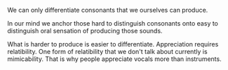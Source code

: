 
We can only differentiate consonants that we ourselves can produce.

In our mind we anchor those hard to distinguish consonants onto easy to distinguish oral sensation of producing those sounds.


What is harder to produce is easier to differentiate. Appreciation requires relatibility. One form of relatibility that we don't talk about currently is mimicability. That is why people appreciate vocals more than instruments.